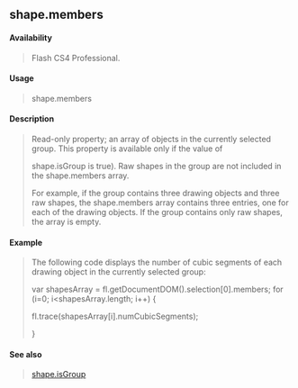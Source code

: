 ## shape.members

#### Availability

> Flash CS4 Professional.

#### Usage

> shape.members

#### Description

> Read-only property; an array of objects in the currently selected group. This property is available only if the value of
>
> shape.isGroup is true). Raw shapes in the group are not included in the shape.members array.
>
> For example, if the group contains three drawing objects and three raw shapes, the shape.members array contains three entries, one for each of the drawing objects. If the group contains only raw shapes, the array is empty.

#### Example

> The following code displays the number of cubic segments of each drawing object in the currently selected group:
>
> var shapesArray = fl.getDocumentDOM().selection\[0\].members; for (i=0; i\<shapesArray.length; i++) {
>
> fl.trace(shapesArray\[i\].numCubicSegments);
>
> }

#### See also

> [shape.isGroup](#_bookmark818)
